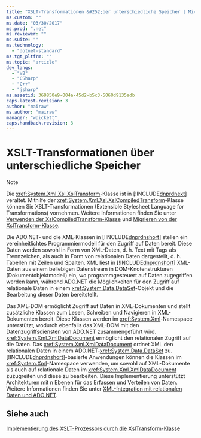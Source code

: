 ```yaml
---
title: "XSLT-Transformationen &#252;ber unterschiedliche Speicher | Microsoft Docs"
ms.custom: ""
ms.date: "03/30/2017"
ms.prod: ".net"
ms.reviewer: ""
ms.suite: ""
ms.technology: 
  - "dotnet-standard"
ms.tgt_pltfrm: ""
ms.topic: "article"
dev_langs: 
  - "VB"
  - "CSharp"
  - "C++"
  - "jsharp"
ms.assetid: 369850e9-004a-45d2-b5c3-5060d9135adb
caps.latest.revision: 3
author: "mairaw"
ms.author: "mairaw"
manager: "wpickett"
caps.handback.revision: 3
---
```

# XSLT-Transformationen &#252;ber unterschiedliche Speicher
> [!NOTE]
>  Die <xref:System.Xml.Xsl.XslTransform>\-Klasse ist in [!INCLUDE[dnprdnext](../../../../includes/dnprdnext-md.md)] veraltet.  Mithilfe der <xref:System.Xml.Xsl.XslCompiledTransform>\-Klasse können Sie XSLT\-Transformationen \(Extensible Stylesheet Language for Transformations\) vornehmen.  Weitere Informationen finden Sie unter [Verwenden der XslCompiledTransform\-Klasse](../../../../docs/standard/data/xml/using-the-xslcompiledtransform-class.md) und [Migrieren von der XslTransform\-Klasse](../../../../docs/standard/data/xml/migrating-from-the-xsltransform-class.md).  
  
 Die ADO.NET\- und die XML\-Klassen in [!INCLUDE[dnprdnshort](../../../../includes/dnprdnshort-md.md)] stellen ein vereinheitlichtes Programmiermodell für den Zugriff auf Daten bereit.  Diese Daten werden sowohl in Form von XML\-Daten, d. h. Text mit Tags als Trennzeichen, als auch in Form von relationalen Daten dargestellt, d. h. Tabellen mit Zeilen und Spalten.  XML liest in [!INCLUDE[dnprdnshort](../../../../includes/dnprdnshort-md.md)] XML\-Daten aus einem beliebigen Datenstream in DOM\-Knotenstrukturen \(Dokumentobjektmodell\) ein, wo programmgesteuert auf Daten zugegriffen werden kann, während ADO.NET die Möglichkeiten für den Zugriff auf relationale Daten in einem <xref:System.Data.DataSet>\-Objekt und die Bearbeitung dieser Daten bereitstellt.  
  
 Das XML\-DOM ermöglicht Zugriff auf Daten in XML\-Dokumenten und stellt zusätzliche Klassen zum Lesen, Schreiben und Navigieren in XML\-Dokumenten bereit.  Diese Klassen werden im <xref:System.Xml>\-Namespace unterstützt, wodurch ebenfalls das XML\-DOM mit den Datenzugriffsdiensten von ADO.NET zusammengeführt wird.  <xref:System.Xml.XmlDataDocument> ermöglicht den relationalen Zugriff auf die Daten.  Das <xref:System.Xml.XmlDataDocument> ordnet XML den relationalen Daten in einem ADO.NET\-<xref:System.Data.DataSet> zu.  [!INCLUDE[dnprdnshort](../../../../includes/dnprdnshort-md.md)]\-basierte Anwendungen können die Klassen im <xref:System.Xml>\-Namespace verwenden, um sowohl auf XML\-Dokumente als auch auf relationale Daten im <xref:System.Xml.XmlDataDocument> zuzugreifen und diese zu bearbeiten.  Diese Implementierung unterstützt Architekturen mit n Ebenen für das Erfassen und Verteilen von Daten.  Weitere Informationen finden Sie unter [XML\-Integration mit relationalen Daten und ADO.NET](../../../../docs/standard/data/xml/xml-integration-with-relational-data-and-adonet.md).  
  
## Siehe auch  
 [Implementierung des XSLT\-Prozessors durch die XslTransform\-Klasse](../../../../docs/standard/data/xml/xsltransform-class-implements-the-xslt-processor.md)